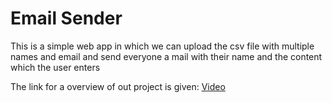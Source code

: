 # Email Sender

This is a simple web app in which we can upload the csv file with multiple names and email and send everyone a mail with their name and the content which the user enters

The link for a overview of out project is given: [Video](https://www.loom.com/share/03dc3851313644c0a2e5d269a4fa99a6) 